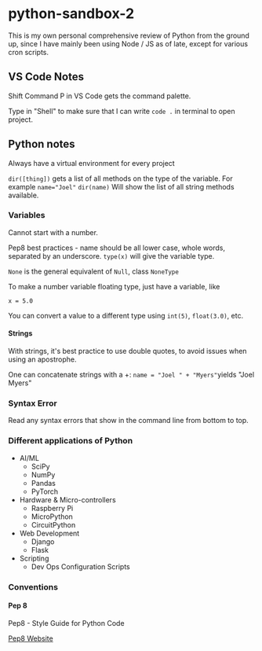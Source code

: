 # python-sandbox-2 #

This is my own personal comprehensive review of Python from the ground up, since I have mainly been using Node / JS as of late, except for various cron scripts.

## VS Code Notes ##

Shift Command P in VS Code gets the command palette.

Type in "Shell" to make sure that I can write `code .` in terminal to open project.

## Python notes ##

Always have a virtual environment for every project

`dir([thing])` gets a list of all methods on the type of the variable. 
For example
`name="Joel"`
`dir(name)`
Will show the list of all string methods available.


### Variables ###

Cannot start with a number.

Pep8 best practices - name should be all lower case, whole words, separated by an underscore.
`type(x)` will give the variable type.

`None` is the general equivalent of `Null`, class `NoneType`

To make a number variable floating type, just have a variable, like

`x = 5.0`

You can convert a value to a different type using `int(5)`, `float(3.0)`, etc. 

#### Strings ####

With strings, it's best practice to use double quotes, to avoid issues when using an apostrophe.

One can concatenate strings with a +: `name = "Joel " + "Myers"`yields "Joel Myers"

### Syntax Error ###

Read any syntax errors that show in the command line from bottom to top.

### Different applications of Python ###

* AI/ML
    * SciPy
    * NumPy
    * Pandas
    * PyTorch
* Hardware & Micro-controllers
    * Raspberry Pi
    * MicroPython
    * CircuitPython
* Web Development
    * Django
    * Flask
* Scripting
    * Dev Ops Configuration Scripts

### Conventions ###

#### Pep 8 ####

Pep8 - Style Guide for Python Code

[Pep8 Website](https://pep8.org/ "Pep8 Website")